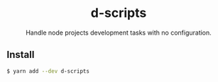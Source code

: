 <h1 align="center">
  d-scripts
</h1>

<p align="center">Handle node projects development tasks with no configuration.</p>

## Install

```bash
$ yarn add --dev d-scripts
```
